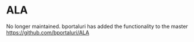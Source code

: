 # ALA
No longer maintained. bportaluri has added the functionality to the master https://github.com/bportaluri/ALA
